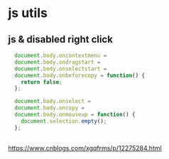 # js utils

## js & disabled right click

```js
  document.body.oncontextmenu = 
  document.body.ondragstart = 
  document.body.onselectstart = 
  document.body.onbeforecopy = function() {
    return false;
  };

  document.body.onselect = 
  document.body.oncopy = 
  document.body.onmouseup = function() {
    document.selection.empty();
  };
  

```

https://www.cnblogs.com/xgqfrms/p/12275284.html
